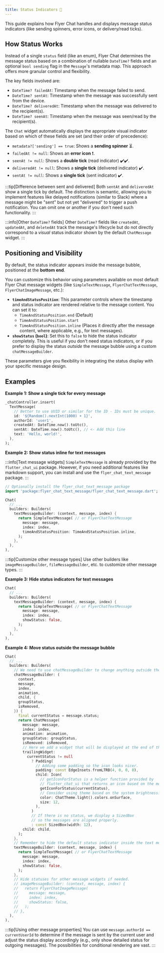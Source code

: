 ```yaml
---
title: Status Indicators 🔔
---
```


This guide explains how Flyer Chat handles and displays message status indicators (like sending spinners, error icons, or delivery/read ticks).

## How Status Works

Instead of a single `status` field (like an enum), Flyer Chat determines the message status based on a combination of nullable `DateTime?` fields and an optional `bool sending` flag in the `Message`'s metadata map. This approach offers more granular control and flexibility.

The key fields involved are:
*   `DateTime? failedAt`: Timestamp when the message failed to send.
*   `DateTime? sentAt`: Timestamp when the message was successfully sent from the device.
*   `DateTime? deliveredAt`: Timestamp when the message was delivered to the recipient(s).
*   `DateTime? seenAt`: Timestamp when the message was seen/read by the recipient(s).

The `Chat` widget automatically displays the appropriate visual indicator based on which of these fields are set (and their order of precedence):
*   `metadata?['sending'] == true`: Shows a **sending spinner** ⏳.
*   `failedAt != null`: Shows an **error icon** ❗.
*   `seenAt != null`: Shows a **double tick** (read indicator) ✔️✔️.
*   `deliveredAt != null`: Shows a **single tick** (delivered indicator) ✔️.
*   `sentAt != null`: Shows a **single tick** (sent indicator) ✔️.

:::tip[Difference between sent and delivered]
Both `sentAt` and `deliveredAt` show a single tick by default. The distinction is semantic, allowing you to implement features like delayed notifications (similar to Slack) where a message might be "sent" but not yet "delivered" to trigger a push notification. You can omit one or another if you don't need such functionality.
:::

:::info[Other `DateTime?` fields]
Other `DateTime?` fields like `createdAt`, `updatedAt`, and `deletedAt` track the message's lifecycle but do not directly correspond to a *visual* status indicator shown by the default `ChatMessage` widget.
:::

## Positioning and Visibility

By default, the status indicator appears inside the message bubble, positioned at the **bottom end**.

You can customize this behavior using parameters available on most default Flyer Chat message widgets (like `SimpleTextMessage`, `FlyerChatTextMessage`, `FlyerChatImageMessage`, etc.):

*   **`timeAndStatusPosition`**: This parameter controls where the timestamp and status indicator are rendered relative to the message content. You can set it to:
    *   `TimeAndStatusPosition.end` (Default)
    *   `TimeAndStatusPosition.start`
    *   `TimeAndStatusPosition.inline` (Places it directly after the message content, where applicable, e.g., for text messages).
*   **`showStatus` (`bool`)**: Set this to `false` to hide the status indicator completely. This is useful if you don't need status indicators, or if you prefer to display the status *outside* the message bubble using a custom `chatMessageBuilder`.

These parameters give you flexibility in integrating the status display with your specific message design.

## Examples

**Example 1: Show a single tick for every message**

```dart
_chatController.insert(
  TextMessage(
    // Better to use UUID or similar for the ID - IDs must be unique.
    id: '${Random().nextInt(1000) + 1}',
    authorId: 'user1',
    createdAt: DateTime.now().toUtc(),
    sentAt: DateTime.now().toUtc(), // <- Add this line
    text: 'Hello, world!',
  ),
);
```

**Example 2: Show status inline for text messages**

:::info[Text message widgets]
`SimpleTextMessage` is already provided by the `flutter_chat_ui` package. However, if you need additional features like markdown support, you can install and use the `flyer_chat_text_message` package.
:::

```dart
// Optionally install the flyer_chat_text_message package
import 'package:flyer_chat_text_message/flyer_chat_text_message.dart';

Chat(
  // ...
  builders: Builders(
    textMessageBuilder: (context, message, index) {
      return SimpleTextMessage( // or FlyerChatTextMessage
        message: message,
        index: index,
        timeAndStatusPosition: TimeAndStatusPosition.inline,
      );
    },
  ),
),
```

:::tip[Customize other message types]
Use other builders like `imageMessageBuilder`, `fileMessageBuilder`, etc. to customize other message types.
:::

**Example 3: Hide status indicators for text messages**

```dart
Chat(
  // ...
  builders: Builders(
    textMessageBuilder: (context, message, index) {
      return SimpleTextMessage( // or FlyerChatTextMessage
        message: message,
        index: index,
        showStatus: false,
      );
    },
  ),
),
```

**Example 4: Move status outside the message bubble**

```dart
Chat(
  // ...
  builders: Builders(
    // We need to use chatMessageBuilder to change anything outside the message bubble.
    chatMessageBuilder: (
      context,
      message,
      index,
      animation,
      child, {
      groupStatus,
      isRemoved,
    }) {
      final currentStatus = message.status;
      return ChatMessage(
        message: message,
        index: index,
        animation: animation,
        groupStatus: groupStatus,
        isRemoved: isRemoved,
        // Here we add a widget that will be displayed at the end of the message bubble.
        trailingWidget:
          currentStatus != null
            ? Padding(
              // Adding some padding so the icon looks nicer.
              padding: const EdgeInsets.fromLTRB(4, 0, 0, 8),
              child: Icon(
                // getIconForStatus is a helper function provided by
                // flutter_chat_ui that returns an icon based on the message status.
                getIconForStatus(currentStatus),
                // Consider using theme based on the system brightness.
                color: ChatTheme.light().colors.onSurface,
                size: 12,
              ),
            )
            // If there is no status, we display a SizedBox
            // so the messages are aligned properly.
            : const SizedBox(width: 12),
        child: child,
      );
    },
    // Remember to hide the default status indicator inside the text message bubble!
    textMessageBuilder: (context, message, index) {
      return SimpleTextMessage( // or FlyerChatTextMessage
        message: message,
        index: index,
        showStatus: false,
      );
    },
    // Hide statuses for other message widgets if needed.
    // imageMessageBuilder: (context, message, index) {
    //   return FlyerChatImageMessage(
    //     message: message,
    //     index: index,
    //     showStatus: false,
    //   );
    // },
  ),
),
```

:::tip[Using other message properties]
You can use `message.authorId == currentUserId` to determine if the message is sent by the current user and adjust the status display accordingly (e.g., only show detailed status for outgoing messages). The possibilities for conditional rendering are vast.
:::
